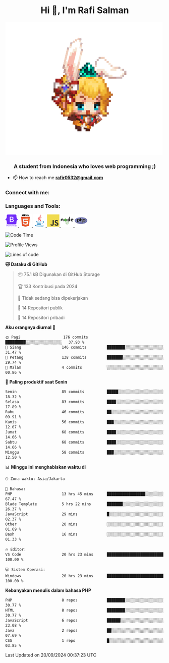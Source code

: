 <h1 align="center">Hi 👋, I'm Rafi Salman</h1>
<img src="img/lp.gif" /> 
<h3 align="center">A student from Indonesia who loves web programming ;)</h3>

- 📫 How to reach me **rafir0532@gmail.com**

<h3 align="left">Connect with me:</h3>
<p align="left">
</p>

<h3 align="left">Languages and Tools:</h3>
<p align="left"> <a href="https://getbootstrap.com" target="_blank" rel="noreferrer"> <img src="https://raw.githubusercontent.com/devicons/devicon/master/icons/bootstrap/bootstrap-plain-wordmark.svg" alt="bootstrap" width="40" height="40"/> </a> <a href="https://www.w3.org/html/" target="_blank" rel="noreferrer"> <img src="https://raw.githubusercontent.com/devicons/devicon/master/icons/html5/html5-original-wordmark.svg" alt="html5" width="40" height="40"/> </a> <a href="https://www.java.com" target="_blank" rel="noreferrer"> <img src="https://raw.githubusercontent.com/devicons/devicon/master/icons/java/java-original.svg" alt="java" width="40" height="40"/> </a> <a href="https://developer.mozilla.org/en-US/docs/Web/JavaScript" target="_blank" rel="noreferrer"> <img src="https://raw.githubusercontent.com/devicons/devicon/master/icons/javascript/javascript-original.svg" alt="javascript" width="40" height="40"/> </a> <a href="https://nodejs.org" target="_blank" rel="noreferrer"> <img src="https://raw.githubusercontent.com/devicons/devicon/master/icons/nodejs/nodejs-original-wordmark.svg" alt="nodejs" width="40" height="40"/> </a> <a href="https://www.php.net" target="_blank" rel="noreferrer"> <img src="https://raw.githubusercontent.com/devicons/devicon/master/icons/php/php-original.svg" alt="php" width="40" height="40"/> </a> </p>

<!--START_SECTION:waka-->
![Code Time](http://img.shields.io/badge/Code%20Time-148%20hrs%2012%20mins-blue)

![Profile Views](http://img.shields.io/badge/Profil%20dilihat-1-blue)

![Lines of code](https://img.shields.io/badge/Sejak%20Hello%20World%20aku%20telah%20menulis-819.7%20thousand%20baris%20kode-blue)

**🐱 Dataku di GitHub** 

> 📦 75.1 kB Digunakan di GitHub Storage 
 > 
> 🏆 133 Kontribusi pada 2024
 > 
> 🚫 Tidak sedang bisa dipekerjakan
 > 
> 📜 14 Repositori publik 
 > 
> 🔑 14 Repositori pribadi 
 > 
**Aku orangnya diurnal 🐤** 

```text
🌞 Pagi                   176 commits         █████████░░░░░░░░░░░░░░░░   37.93 % 
🌆 Siang                  146 commits         ████████░░░░░░░░░░░░░░░░░   31.47 % 
🌃 Petang                 138 commits         ███████░░░░░░░░░░░░░░░░░░   29.74 % 
🌙 Malam                  4 commits           ░░░░░░░░░░░░░░░░░░░░░░░░░   00.86 % 
```
📅 **Paling produktif saat Senin** 

```text
Senin                    85 commits          █████░░░░░░░░░░░░░░░░░░░░   18.32 % 
Selasa                   83 commits          ████░░░░░░░░░░░░░░░░░░░░░   17.89 % 
Rabu                     46 commits          ██░░░░░░░░░░░░░░░░░░░░░░░   09.91 % 
Kamis                    56 commits          ███░░░░░░░░░░░░░░░░░░░░░░   12.07 % 
Jumat                    68 commits          ████░░░░░░░░░░░░░░░░░░░░░   14.66 % 
Sabtu                    68 commits          ████░░░░░░░░░░░░░░░░░░░░░   14.66 % 
Minggu                   58 commits          ███░░░░░░░░░░░░░░░░░░░░░░   12.50 % 
```


📊 **Minggu ini menghabiskan waktu di** 

```text
🕑︎ Zona waktu: Asia/Jakarta

💬 Bahasa: 
PHP                      13 hrs 45 mins      █████████████████░░░░░░░░   67.47 % 
Blade Template           5 hrs 22 mins       ███████░░░░░░░░░░░░░░░░░░   26.37 % 
JavaScript               29 mins             █░░░░░░░░░░░░░░░░░░░░░░░░   02.37 % 
Other                    20 mins             ░░░░░░░░░░░░░░░░░░░░░░░░░   01.69 % 
Bash                     16 mins             ░░░░░░░░░░░░░░░░░░░░░░░░░   01.33 % 

🔥 Editor: 
VS Code                  20 hrs 23 mins      █████████████████████████   100.00 % 

💻 Sistem Operasi: 
Windows                  20 hrs 23 mins      █████████████████████████   100.00 % 
```

**Kebanyakan menulis dalam bahasa PHP** 

```text
PHP                      8 repos             ████████░░░░░░░░░░░░░░░░░   30.77 % 
HTML                     8 repos             ████████░░░░░░░░░░░░░░░░░   30.77 % 
JavaScript               6 repos             ██████░░░░░░░░░░░░░░░░░░░   23.08 % 
Java                     2 repos             ██░░░░░░░░░░░░░░░░░░░░░░░   07.69 % 
CSS                      1 repo              █░░░░░░░░░░░░░░░░░░░░░░░░   03.85 % 
```




 Last Updated on 20/09/2024 00:37:23 UTC
<!--END_SECTION:waka-->

